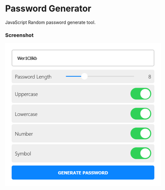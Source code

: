 # Password Generator
JavaScript Random password generate tool.

### Screenshot
![Password Generator](./screenshot.png)